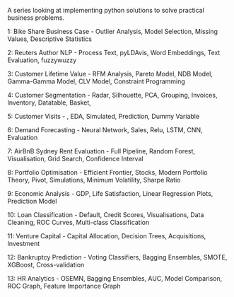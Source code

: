 A series looking at implementing python solutions to solve practical business problems.

1: Bike Share Business Case - 
Outlier Analysis, Model Selection, Missing Values, Descriptive Statistics

2: Reuters Author NLP - 
Process Text, pyLDAvis, Word Embeddings, Text Evaluation, fuzzywuzzy

3: Customer Lifetime Value - 
RFM Analysis, Pareto Model, NDB Model, Gamma-Gamma Model, CLV Model, Constraint Programming

4: Customer Segmentation - 
Radar, Silhouette, PCA, Grouping, Invoices, Inventory, Datatable, Basket,

5: Customer Visits - 
, EDA, Simulated, Prediction, Dummy Variable

6: Demand Forecasting - 
Neural Network, Sales, Relu, LSTM, CNN, Evaluation

7: AirBnB Sydney Rent Evaluation - 
Full Pipeline, Random Forest, Visualisation, Grid Search, Confidence Interval

8: Portfolio Optimisation - 
Efficient Frontier, Stocks, Modern Portfolio Theory, Pivot, Simulations, Minimum Volatility, Sharpe Ratio

9: Economic Analysis - 
GDP, Life Satisfaction, Linear Regression Plots, Prediction Model

10: Loan Classification - 
Default, Credit Scores, Visualisations, Data Cleaning, ROC Curves, Multi-class Classification

11: Venture Capital - 
Capital Allocation, Decision Trees, Acquisitions, Investment

12: Bankruptcy Prediction - 
Voting Classifiers, Bagging Ensembles, SMOTE, XGBoost, Cross-validation

13: HR Analytics - 
OSEMN, Bagging Ensembles, AUC, Model Comparison, ROC Graph, Feature Importance Graph